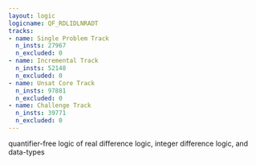 ```yaml
---
layout: logic
logicname: QF_RDLIDLNRADT
tracks:
- name: Single Problem Track
  n_insts: 27967
  n_excluded: 0
- name: Incremental Track
  n_insts: 52148
  n_excluded: 0
- name: Unsat Core Track
  n_insts: 97881
  n_excluded: 0
- name: Challenge Track
  n_insts: 39771
  n_excluded: 0
---
```

quantifier-free logic of real difference logic, integer difference logic, and data-types